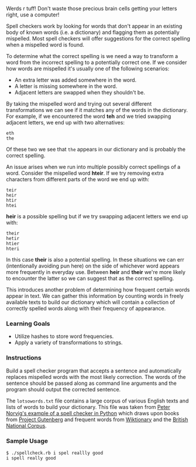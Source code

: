 Werds r tuff! Don't waste those precious brain cells getting your letters right, use a computer!

Spell checkers work by looking for words that don't appear in an existing body of known words (i.e. a dictionary) and flagging them as potentially mispelled. Most spell checkers will offer suggestions for the correct spelling when a mispelled word is found.

To determine what the correct spelling is we need a way to transform a word from the incorrect spelling to a potentially correct one. If we consider how words are mispelled it's usually one of the following scenarios:

* An extra letter was added somewhere in the word.
* A letter is missing somewhere in the word.
* Adjacent letters are swapped when they shouldn't be.

By taking the mispelled word and trying out several different transformations we can see if it matches any of the words in the dictionary. For example, if we encountered the word **teh** and we tried swapping adjacent letters, we end up with two alternatives:

```no-highlight
eth
the
```

Of these two we see that `the` appears in our dictionary and is probably the correct spelling.

An issue arises when we run into multiple possibly correct spellings of a word. Consider the mispelled word **hteir**. If we try removing extra characters from different parts of the word we end up with:

```no-highlight
teir
heir
htir
htei
```

**heir** is a possible spelling but if we try swapping adjacent letters we end up with:

```no-highlight
their
hetir
htier
hteri
```

In this case **their** is also a potential spelling. In these situations we can err (intentionally avoiding pun here) on the side of whichever word appears more frequently in everyday use. Between **heir** and **their** we're more likely to encounter the latter so we can suggest that as the correct spelling.

This introduces another problem of determining how frequent certain words appear in text. We can gather this information by counting words in freely available texts to build our dictionary which will contain a collection of correctly spelled words along with their frequency of appearance.

### Learning Goals

* Utilize hashes to store word frequencies.
* Apply a variety of transformations to strings.

### Instructions

Build a spell checker program that accepts a sentence and automatically replaces mispelled words with the most likely correction. The words of the sentence should be passed along as command line arguments and the program should output the corrected sentence.

The `lotsowords.txt` file contains a large corpus of various English texts and lists of words to build your dictionary. This file was taken from [Peter Norvig's example of a spell checker in Python][norvig-spellchecker] which draws upon books from [Project Gutenberg][gutenberg] and frequent words from [Wiktionary][wiktionary] and the [British National Corpus][british-corpus].

### Sample Usage

```no-highlight
$ ./spellcheck.rb i spel reallly good
i spell really good
```

[norvig-spellchecker]: http://norvig.com/spell-correct.html
[gutenberg]: http://www.gutenberg.org/wiki/Main_Page
[wiktionary]: http://en.wiktionary.org/wiki/Wiktionary:Frequency_lists
[british-corpus]: http://www.kilgarriff.co.uk/bnc-readme.html
